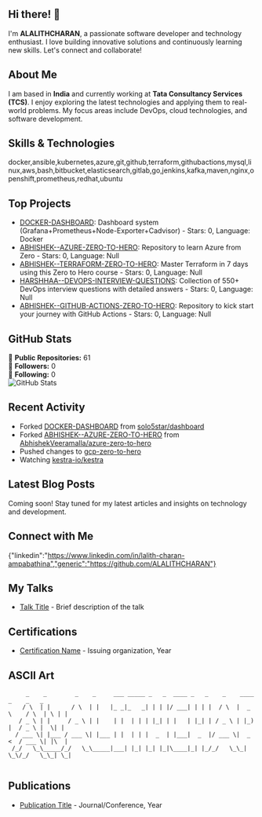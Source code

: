 ## Hi there! 👋

I'm **ALALITHCHARAN**, a passionate software developer and technology enthusiast. I love building innovative solutions and continuously learning new skills. Let's connect and collaborate!

## About Me

I am based in **India** and currently working at **Tata Consultancy Services (TCS)**. I enjoy exploring the latest technologies and applying them to real-world problems. My focus areas include DevOps, cloud technologies, and software development.

## Skills & Technologies

docker,ansible,kubernetes,azure,git,github,terraform,githubactions,mysql,linux,aws,bash,bitbucket,elasticsearch,gitlab,go,jenkins,kafka,maven,nginx,openshift,prometheus,redhat,ubuntu

## Top Projects

- [DOCKER-DASHBOARD](https://github.com/ALALITHCHARAN/DOCKER-DASHBOARD): Dashboard system (Grafana+Prometheus+Node-Exporter+Cadvisor) - Stars: 0, Language: Docker
- [ABHISHEK--AZURE-ZERO-TO-HERO](https://github.com/ALALITHCHARAN/ABHISHEK--AZURE-ZERO-TO-HERO): Repository to learn Azure from Zero - Stars: 0, Language: Null
- [ABHISHEK--TERRAFORM-ZERO-TO-HERO](https://github.com/ALALITHCHARAN/ABHISHEK--TERRAFORM-ZERO-TO-HERO): Master Terraform in 7 days using this Zero to Hero course - Stars: 0, Language: Null
- [HARSHHAA--DEVOPS-INTERVIEW-QUESTIONS](https://github.com/ALALITHCHARAN/HARSHHAA--DEVOPS-INTERVIEW-QUESTIONS): Collection of 550+ DevOps interview questions with detailed answers - Stars: 0, Language: Null
- [ABHISHEK--GITHUB-ACTIONS-ZERO-TO-HERO](https://github.com/ALALITHCHARAN/ABHISHEK--GITHUB-ACTIONS-ZERO-TO-HERO): Repository to kick start your journey with GitHub Actions - Stars: 0, Language: Null

## GitHub Stats

🌟 **Public Repositories:** 61  
👥 **Followers:** 0  
👤 **Following:** 0  
![GitHub Stats](https://github-readme-stats.vercel.app/api?username=ALALITHCHARAN&show_icons=true&hide_title=true&count_private=true)

## Recent Activity

- Forked [DOCKER-DASHBOARD](https://github.com/ALALITHCHARAN/DOCKER-DASHBOARD) from [solo5star/dashboard](https://github.com/solo5star/dashboard)
- Forked [ABHISHEK--AZURE-ZERO-TO-HERO](https://github.com/ALALITHCHARAN/ABHISHEK--AZURE-ZERO-TO-HERO) from [AbhishekVeeramalla/azure-zero-to-hero](https://github.com/AbhishekVeeramalla/azure-zero-to-hero)
- Pushed changes to [gcp-zero-to-hero](https://github.com/ALALITHCHARAN/gcp-zero-to-hero)
- Watching [kestra-io/kestra](https://github.com/kestra-io/kestra)

## Latest Blog Posts

Coming soon! Stay tuned for my latest articles and insights on technology and development.

## Connect with Me

{"linkedin":"https://www.linkedin.com/in/lalith-charan-ampabathina","generic":"https://github.com/ALALITHCHARAN"}

## My Talks

- [Talk Title](link-to-talk) - Brief description of the talk

## Certifications

- [Certification Name](link-to-certificate) - Issuing organization, Year

## ASCII Art

```
     _    _        _    _     ___ _____ _   _  ____ _   _    _    ____      _    _   _ 
    / \  | |      / \  | |   |_ _|_   _| | | |/ ___| | | |  / \  |  _ \    / \  | \ | |
   / _ \ | |     / _ \ | |    | |  | | | |_| | |   | |_| | / _ \ | |_) |  / _ \ |  \| |
  / ___ \| |___ / ___ \| |___ | |  | | |  _  | |___|  _  |/ ___ \|  _ <  / ___ \| |\  |
 /_/   \_\_____/_/   \_\_____|___| |_| |_| |_|\____|_| |_/_/   \_\_| \_\/_/   \_\_| \_|
                                                                                       
```

## Publications

- [Publication Title](link-to-publication) - Journal/Conference, Year